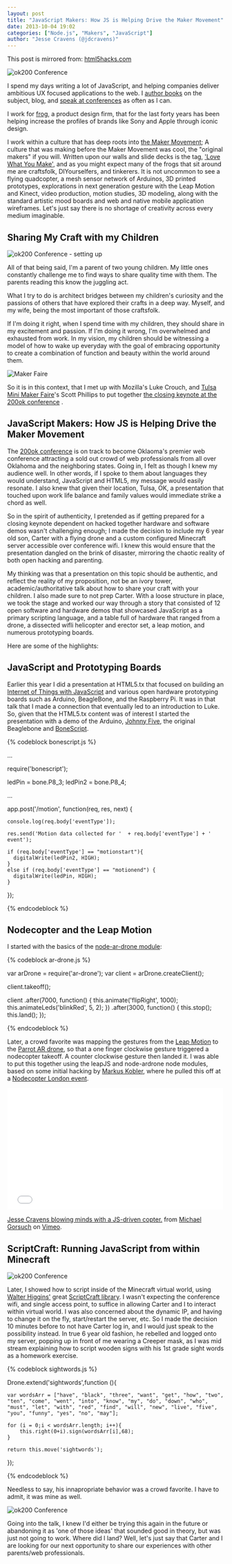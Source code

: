 ```yaml
---
layout: post
title: "JavaScript Makers: How JS is Helping Drive the Maker Movement"
date: 2013-10-04 19:02
categories: ["Node.js", "Makers", "JavaScript"]
author: "Jesse Cravens (@jdcravens)"
---
```


This post is mirrored from: [html5hacks.com](http://html5hacks.com/blog/2013/10/04/javascript-makers-how-js-is-helping-drive-the-maker-movement/)

<img class="imgR300" alt="ok200 Conference" src="/images/200ok/200ok1.jpg">

I spend my days writing a lot of JavaScript, and helping companies deliver ambitious UX focused applications to the web. I [author books](http://shop.oreilly.com/product/0636920026273.do?cmp=af-code-book-product_cj_9781449334994_7080585) on the subject, blog, and [speak at conferences](http://lanyrd.com/profile/jdcravens/) as often as I can. 

I work for [frog](http://frogdesign.com), a product design firm, that for the last forty years has been helping increase the profiles of brands like Sony and Apple through iconic design.

I work within a culture that has deep roots into [the Maker Movement](http://en.wikipedia.org/wiki/Maker_culture); A culture that was making before the Maker Movement was cool, the "original makers" if you will. Written upon our walls and slide decks is the tag, ['Love What You Make'](https://vimeo.com/24940735), and as you might expect many of the frogs that sit around me are craftsfolk, DIYourselfers, and tinkerers. It is not uncommon to see a flying quadcopter, a mesh sensor network of Arduinos, 3D printed prototypes, explorations in next generation gesture with the Leap Motion and Kinect, video production, motion studies, 3D modeling, along with the standard artistic mood boards and web and native mobile application wireframes. Let's just say there is no shortage of creativity across every medium imaginable. 

## Sharing My Craft with my Children

<img class="imgL300" alt="ok200 Conference - setting up" src="/images/200ok/200ok2.jpg">

All of that being said, I'm a parent of two young children. My little ones constantly challenge me to find ways to share quality time with them. The parents reading this know the juggling act. 

What I try to do is architect bridges between my children's curiosity and the passions of others that have explored their crafts in a deep way. Myself, and my wife, being the most important of those craftsfolk. 

If I'm doing it right, when I spend time with my children, they should share in my excitement and passion. If I'm doing it wrong, I'm overwhelmed and exhausted from work. In my vision, my children should be witnessing a model of how to wake up everyday with the goal of embracing opportunity to create a combination of function and beauty within the world around them. 

<img class="imgR200" alt="Maker Faire" src="/images/200ok/Maker_Faire.gif">

So it is in this context, that I met up with Mozilla's Luke Crouch, and [Tulsa Mini Maker Faire](http://makerfairetulsa.com/)'s Scott Phillips to put together [the closing keynote at the 200ok conference](http://200ok.us/schedule/javascript-makers/) . 

## JavaScript Makers: How JS is Helping Drive the Maker Movement

The [200ok conference](http://200ok.us/schedule/javascript-makers/) is on track to become Oklaoma's premier web conference attracting a sold out crowd of web professionals from all over Oklahoma and the neighboring states. Going in, I felt as though I knew my audience well. In other words, if I spoke to them about languages they would understand, JavaScript and HTML5, my message would easily resonate. I also knew that given their location, Tulsa, OK, a presentation that touched upon work life balance and family values would immediate strike a chord as well.

So in the spirit of authenticity, I pretended as if getting prepared for a closing keynote dependent on hacked together hardware and software demos wasn't challenging enough; I made the decision to include my 6 year old son, Carter with a flying drone and a custom configured Minecraft server accessible over conference wifi. I knew this would ensure that the presentation dangled on the brink of disaster, mirroring the chaotic reality of both open hacking and parenting.

My thinking was that a presentation on this topic should be authentic, and reflect the reality of my proposition, not be an ivory tower, academic/authoritative talk about how to share your craft with your children. I also made sure to not prep Carter. With a loose structure in place, we took the stage and worked our way through a story that consisted of 12 open software and hardware demos that showcased JavaScript as a primary scripting language, and a table full of hardware that ranged from a drone, a dissected wifli helicopter and erector set, a leap motion, and numerous prototyping boards. 

<script async class="speakerdeck-embed" data-slide="10" data-id="78b4c9300a8801313e8202078d31cabc" data-ratio="1.2994923857868" src="//speakerdeck.com/assets/embed.js"></script>

Here are some of the highlights: 

## JavaScript and Prototyping Boards

Earlier this year I did a presentation at HTML5.tx that focused on building an [Internet of Things with JavaScript](http://www.youtube.com/watch?v=H00_BGRkBRM) and various open hardware prototyping boards such as Arduino, BeagleBone, and the Raspberry Pi. It was in that talk that I made a connection that eventually led to an introduction to Luke. So, given that the HTML5.tx content was of interest I started the presentation with a demo of the Arduino, [Johnny Five](https://github.com/rwaldron/johnny-five), the original Beaglebone and [BoneScript](https://github.com/jadonk/bonescript). 

{% codeblock bonescript.js %}

  ...

  require('bonescript');

  ledPin = bone.P8_3;
  ledPin2 = bone.P8_4;

  ...

  app.post('/motion', function(req, res, next) {
    
    console.log(req.body['eventType']);

    res.send('Motion data collected for '  + req.body['eventType'] + ' event');

    if (req.body['eventType'] == "motionstart"){
      digitalWrite(ledPin2, HIGH);
    }
    else if (req.body['eventType'] == "motionend") {
      digitalWrite(ledPin, HIGH);
    }

  }); 
 
{% endcodeblock %}

## Nodecopter and the Leap Motion

I started with the basics of the [node-ar-drone module](https://github.com/felixge/node-ar-drone): 

{% codeblock ar-drone.js %}

  var arDrone = require('ar-drone');
  var client  = arDrone.createClient();

  client.takeoff();

  client
    .after(7000, function() {
      this.animate('flipRight', 1000);
      this.animateLeds('blinkRed', 5, 2);
    }) 
    .after(3000, function() {
      this.stop();
      this.land();
    });

{% endcodeblock %}

Later, a crowd favorite was mapping the gestures from the [Leap Motion](https://www.leapmotion.com/) to the [Parrot AR drone](http://ardrone2.parrot.com/), so that a one finger clockwise gesture triggered a nodecopter takeoff. A counter clockwise gesture then landed it. I was able to put this together using the leapJS and node-ardrone node modules, based on some initial hacking by [Markus Kobler](https://twitter.com/markuskobler), where he pulled this off at a [Nodecopter London event](https://github.com/markuskobler/nodecopter-london). 

<iframe src="//player.vimeo.com/video/75616363" width="500" height="281" frameborder="0" webkitallowfullscreen mozallowfullscreen allowfullscreen></iframe> <p><a href="http://vimeo.com/75616363">Jesse Cravens blowing minds with a JS-driven copter.</a> from <a href="http://vimeo.com/user21333523">Michael Gorsuch</a> on <a href="https://vimeo.com">Vimeo</a>.</p>

## ScriptCraft: Running JavaScript from within Minecraft

<img class="imgL300" alt="ok200 Conference" src="/images/200ok/200ok3.jpg">

Later, I showed how to script inside of the Minecraft virtual world, using [Walter Higgins'](https://twitter.com/walter) great [ScriptCraft library](https://github.com/walterhiggins/ScriptCraft). I wasn't expecting the conference wifi, and single access point, to suffice in allowing Carter and I to interact within virtual world. I was also concerned about the dynamic IP, and having to change it on the fly, start/restart the server, etc. So I made the decision 10 minutes before to not have Carter log in, and I would just speak to the possibility instead. In true 6 year old fashion, he rebelled and logged onto my server, popping up in front of me wearing a Creeper mask, as I was mid stream explaining how to script wooden signs with his 1st grade sight words as a homework exercise. 


{% codeblock sightwords.js %}

Drone.extend('sightwords',function (){

    var wordsArr = ["have", "black", "three", "want", "get", "how", "two", "ten", "come", "went", "into", "know", "my", "do", "down", "who", "must", "let", "with", "red", "find", "will", "new", "live", "five", "you", "funny", "yes", "no", "may"]; 

    for (i = 0;i < wordsArr.length; i++){
        this.right(0+i).sign(wordsArr[i],68);
    }

    return this.move('sightwords');
});

{% endcodeblock %}


Needless to say, his innapropriate behavior was a crowd favorite. I have to admit, it was mine as well. 

<img class="imgR300" alt="ok200 Conference" src="/images/200ok/200ok4.png">

Going into the talk, I knew I'd either be trying this again in the future or abandoning it as 'one of those ideas' that sounded good in theory, but was just not going to work. Where did I land? Well, let's just say that Carter and I are looking for our next opportunity to share our experiences with other parents/web professionals.

